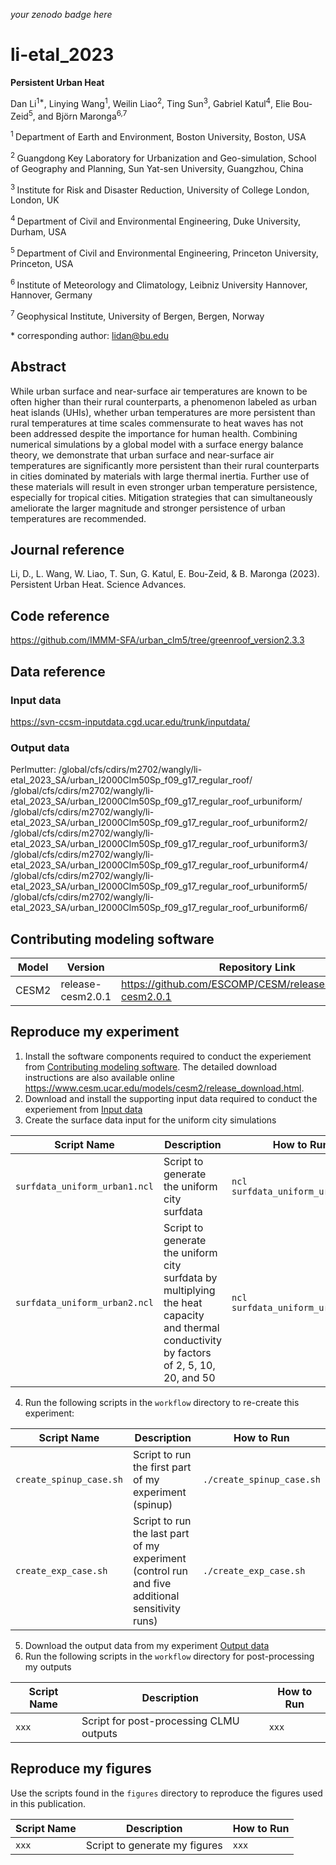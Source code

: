 _your zenodo badge here_

# li-etal_2023

**Persistent Urban Heat**

Dan Li<sup>1\*</sup>, Linying Wang<sup>1</sup>, Weilin Liao<sup>2</sup>, Ting Sun<sup>3</sup>, Gabriel Katul<sup>4</sup>, Elie Bou-Zeid<sup>5</sup>, and Björn Maronga<sup>6,7</sup>

<sup>1 </sup> Department of Earth and Environment, Boston University, Boston, USA

<sup>2 </sup> Guangdong Key Laboratory for Urbanization and Geo-simulation, School of Geography and Planning, Sun Yat-sen University, Guangzhou, China 

<sup>3 </sup> Institute for Risk and Disaster Reduction, University of College London, London, UK

<sup>4 </sup> Department of Civil and Environmental Engineering, Duke University, Durham, USA

<sup>5 </sup> Department of Civil and Environmental Engineering, Princeton University, Princeton, USA

<sup>6 </sup> Institute of Meteorology and Climatology, Leibniz University Hannover, Hannover, Germany

<sup>7 </sup> Geophysical Institute, University of Bergen, Bergen, Norway

\* corresponding author:  lidan@bu.edu

## Abstract
While urban surface and near-surface air temperatures are known to be often higher than their rural counterparts, a phenomenon labeled as urban heat islands (UHIs), whether urban temperatures are more persistent than rural temperatures at time scales commensurate to heat waves has not been addressed despite the importance for human health. Combining numerical simulations by a global model with a surface energy balance theory, we demonstrate that urban surface and near-surface air temperatures are significantly more persistent than their rural counterparts in cities dominated by materials with large thermal inertia. Further use of these materials will result in even stronger urban temperature persistence, especially for tropical cities. Mitigation strategies that can simultaneously ameliorate the larger magnitude and stronger persistence of urban temperatures are recommended.

## Journal reference
Li, D., L. Wang, W. Liao, T. Sun, G. Katul, E. Bou-Zeid, & B. Maronga (2023). Persistent Urban Heat. Science Advances. 

## Code reference

https://github.com/IMMM-SFA/urban_clm5/tree/greenroof_version2.3.3

## Data reference

### Input data

https://svn-ccsm-inputdata.cgd.ucar.edu/trunk/inputdata/

### Output data

Perlmutter: 
/global/cfs/cdirs/m2702/wangly/li-etal_2023_SA/urban_I2000Clm50Sp_f09_g17_regular_roof/
/global/cfs/cdirs/m2702/wangly/li-etal_2023_SA/urban_I2000Clm50Sp_f09_g17_regular_roof_urbuniform/
/global/cfs/cdirs/m2702/wangly/li-etal_2023_SA/urban_I2000Clm50Sp_f09_g17_regular_roof_urbuniform2/
/global/cfs/cdirs/m2702/wangly/li-etal_2023_SA/urban_I2000Clm50Sp_f09_g17_regular_roof_urbuniform3/
/global/cfs/cdirs/m2702/wangly/li-etal_2023_SA/urban_I2000Clm50Sp_f09_g17_regular_roof_urbuniform4/
/global/cfs/cdirs/m2702/wangly/li-etal_2023_SA/urban_I2000Clm50Sp_f09_g17_regular_roof_urbuniform5/
/global/cfs/cdirs/m2702/wangly/li-etal_2023_SA/urban_I2000Clm50Sp_f09_g17_regular_roof_urbuniform6/

## Contributing modeling software
| Model | Version | Repository Link | DOI |
|-------|---------|-----------------|-----|
| CESM2 | release-cesm2.0.1 | https://github.com/ESCOMP/CESM/releases/tag/release-cesm2.0.1 | 10.1029/2019MS001916 |

## Reproduce my experiment

1. Install the software components required to conduct the experiement from [Contributing modeling software](#contributing-modeling-software). The detailed download instructions are also available online https://www.cesm.ucar.edu/models/cesm2/release_download.html.
2. Download and install the supporting input data required to conduct the experiement from [Input data](#input-data)
3. Create the surface data input for the uniform city simulations

| Script Name | Description | How to Run |
| --- | --- | --- |
| `surfdata_uniform_urban1.ncl` | Script to generate the uniform city surfdata | `ncl surfdata_uniform_urban1.ncl` |
| `surfdata_uniform_urban2.ncl` | Script to generate the uniform city surfdata by multiplying the heat capacity and thermal conductivity by factors of 2, 5, 10, 20, and 50| `ncl surfdata_uniform_urban2.ncl` |

4. Run the following scripts in the `workflow` directory to re-create this experiment:

| Script Name | Description | How to Run |
| --- | --- | --- |
| `create_spinup_case.sh` | Script to run the first part of my experiment (spinup) | `./create_spinup_case.sh` |
| `create_exp_case.sh` | Script to run the last part of my experiment (control run and five additional sensitivity runs) | `./create_exp_case.sh` |

5. Download the output data from my experiment [Output data](#output-data)
6. Run the following scripts in the `workflow` directory for post-processing my outputs

| Script Name | Description | How to Run |
| --- | --- | --- |
| `xxx` | Script for post-processing CLMU outputs | `xxx` |

## Reproduce my figures
Use the scripts found in the `figures` directory to reproduce the figures used in this publication.

| Script Name | Description | How to Run |
| --- | --- | --- |
| `xxx` | Script to generate my figures | `xxx` |
